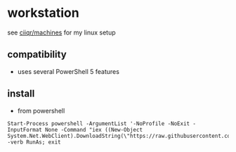 # workstation

see [ciiqr/machines](https://github.com/ciiqr/machines) for my linux setup

## compatibility
* uses several PowerShell 5 features

## install

* from powershell
```
Start-Process powershell -ArgumentList '-NoProfile -NoExit -InputFormat None -Command "iex ((New-Object System.Net.WebClient).DownloadString(\"https://raw.githubusercontent.com/ciiqr/workstation/master/install.ps1\"))"' -verb RunAs; exit
```
